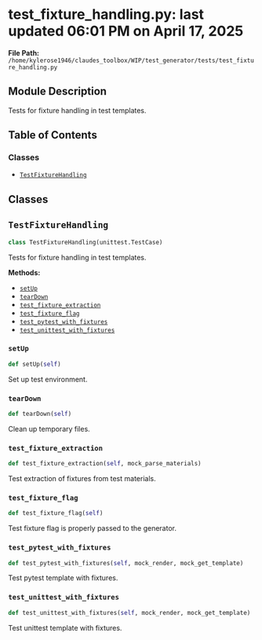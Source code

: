 # test_fixture_handling.py: last updated 06:01 PM on April 17, 2025

**File Path:** `/home/kylerose1946/claudes_toolbox/WIP/test_generator/tests/test_fixture_handling.py`

## Module Description

Tests for fixture handling in test templates.

## Table of Contents

### Classes

- [`TestFixtureHandling`](#testfixturehandling)

## Classes

## `TestFixtureHandling`

```python
class TestFixtureHandling(unittest.TestCase)
```

Tests for fixture handling in test templates.

**Methods:**

- [`setUp`](#setup)
- [`tearDown`](#teardown)
- [`test_fixture_extraction`](#test_fixture_extraction)
- [`test_fixture_flag`](#test_fixture_flag)
- [`test_pytest_with_fixtures`](#test_pytest_with_fixtures)
- [`test_unittest_with_fixtures`](#test_unittest_with_fixtures)

### `setUp`

```python
def setUp(self)
```

Set up test environment.

### `tearDown`

```python
def tearDown(self)
```

Clean up temporary files.

### `test_fixture_extraction`

```python
def test_fixture_extraction(self, mock_parse_materials)
```

Test extraction of fixtures from test materials.

### `test_fixture_flag`

```python
def test_fixture_flag(self)
```

Test fixture flag is properly passed to the generator.

### `test_pytest_with_fixtures`

```python
def test_pytest_with_fixtures(self, mock_render, mock_get_template)
```

Test pytest template with fixtures.

### `test_unittest_with_fixtures`

```python
def test_unittest_with_fixtures(self, mock_render, mock_get_template)
```

Test unittest template with fixtures.
